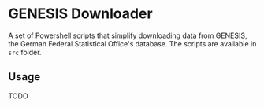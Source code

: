 # GENESIS Downloader

A set of Powershell scripts that simplify downloading data from GENESIS, the German Federal Statistical Office's database. The scripts are available in `src` folder.

## Usage

TODO
 
